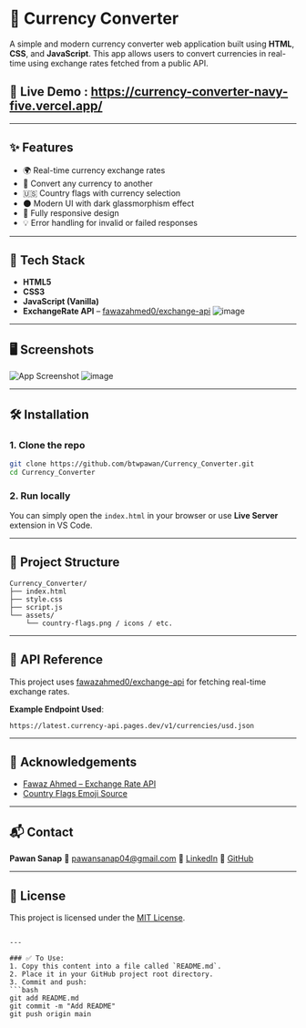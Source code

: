 
# 💱 Currency Converter

A simple and modern currency converter web application built using **HTML**, **CSS**, and **JavaScript**. This app allows users to convert currencies in real-time using exchange rates fetched from a public API.

## 🔗 Live Demo : https://currency-converter-navy-five.vercel.app/


---

## ✨ Features

- 🌍 Real-time currency exchange rates
- 🔄 Convert any currency to another
- 🇺🇸 Country flags with currency selection
- 🌑 Modern UI with dark glassmorphism effect
- 📱 Fully responsive design
- 💡 Error handling for invalid or failed responses

---

## 🚀 Tech Stack

- **HTML5**
- **CSS3**
- **JavaScript (Vanilla)**
- **ExchangeRate API** – [fawazahmed0/exchange-api](https://github.com/fawazahmed0/exchange-api)
![image](https://github.com/user-attachments/assets/818ae446-fbeb-4021-9c9c-bc3837687bec)


---

## 🖥️ Screenshots

![App Screenshot](./screenshots/converter_ui.png)
![image](https://github.com/user-attachments/assets/cf8d51bb-d6c6-45d9-93f7-d159b80b3001)


---

## 🛠️ Installation

### 1. Clone the repo

```bash
git clone https://github.com/btwpawan/Currency_Converter.git
cd Currency_Converter
````

### 2. Run locally

You can simply open the `index.html` in your browser or use **Live Server** extension in VS Code.

---

## 📁 Project Structure

```
Currency_Converter/
├── index.html
├── style.css
├── script.js
└── assets/
    └── country-flags.png / icons / etc.
```

---

## 📌 API Reference

This project uses [fawazahmed0/exchange-api](https://github.com/fawazahmed0/exchange-api) for fetching real-time exchange rates.

**Example Endpoint Used**:

```
https://latest.currency-api.pages.dev/v1/currencies/usd.json
```

---

## 🙌 Acknowledgements

* [Fawaz Ahmed – Exchange Rate API](https://github.com/fawazahmed0/exchange-api)
* [Country Flags Emoji Source](https://flagcdn.com)

---

## 📬 Contact

**Pawan Sanap**
📧 [pawansanap04@gmail.com](mailto:pawansanap04@gmail.com)
🔗 [LinkedIn](https://linkedin.com/in/pawansanap)
🔗 [GitHub](https://github.com/btwpawan)

---

## 🪪 License

This project is licensed under the [MIT License](LICENSE).

````

---

### ✅ To Use:
1. Copy this content into a file called `README.md`.
2. Place it in your GitHub project root directory.
3. Commit and push:
```bash
git add README.md
git commit -m "Add README"
git push origin main
````
